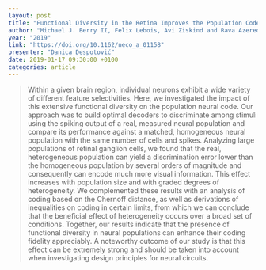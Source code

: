 ```yaml
---
layout: post
title: "Functional Diversity in the Retina Improves the Population Code"
author: "Michael J. Berry II, Felix Lebois, Avi Ziskind and Rava Azeredo da Silveira"
year: "2019"
link: "https://doi.org/10.1162/neco_a_01158"
presenter: "Danica Despotović"
date: 2019-01-17 09:30:00 +0100
categories: article
---
```


> Within a given brain region, individual neurons exhibit a wide variety of different feature selectivities. Here, we investigated the impact of this extensive functional diversity on the population neural code. Our approach was to build optimal decoders to discriminate among stimuli using the spiking output of a real, measured neural population and compare its performance against a matched, homogeneous neural population with the same number of cells and spikes. Analyzing large populations of retinal ganglion cells, we found that the real, heterogeneous population can yield a discrimination error lower than the homogeneous population by several orders of magnitude and consequently can encode much more visual information. This effect increases with population size and with graded degrees of heterogeneity. We complemented these results with an analysis of coding based on the Chernoff distance, as well as derivations of inequalities on coding in certain limits, from which we can conclude that the beneficial effect of heterogeneity occurs over a broad set of conditions. Together, our results indicate that the presence of functional diversity in neural populations can enhance their coding fidelity appreciably. A noteworthy outcome of our study is that this effect can be extremely strong and should be taken into account when investigating design principles for neural circuits.

